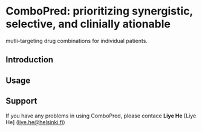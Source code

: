 # ComboPred: prioritizing synergistic, selective, and clinially ationable
mutli-targeting drug combinations for individual patients.

## Introduction

## Usage


## Support 
If you have any problems in using ComboPred, please contace **Liye He** [Liye He] (liye.he@helsinki.fi)

